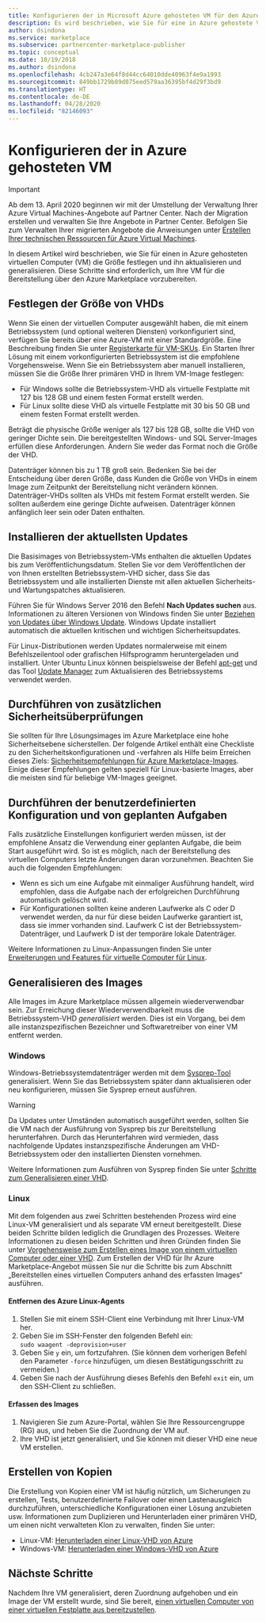 ```yaml
---
title: Konfigurieren der in Microsoft Azure gehosteten VM für den Azure Marketplace
description: Es wird beschrieben, wie Sie für eine in Azure gehostete VM die Größe festlegen und sie aktualisieren und generalisieren.
author: dsindona
ms.service: marketplace
ms.subservice: partnercenter-marketplace-publisher
ms.topic: conceptual
ms.date: 10/19/2018
ms.author: dsindona
ms.openlocfilehash: 4cb247a3e64f8d44cc64010dde40963f4e9a1993
ms.sourcegitcommit: 849bb1729b89d075eed579aa36395bf4d29f3bd9
ms.translationtype: HT
ms.contentlocale: de-DE
ms.lasthandoff: 04/28/2020
ms.locfileid: "82146093"
---
```

# <a name="configure-the-azure-hosted-vm"></a>Konfigurieren der in Azure gehosteten VM

> [!IMPORTANT]
> Ab dem 13. April 2020 beginnen wir mit der Umstellung der Verwaltung Ihrer Azure Virtual Machines-Angebote auf Partner Center. Nach der Migration erstellen und verwalten Sie Ihre Angebote in Partner Center. Befolgen Sie zum Verwalten Ihrer migrierten Angebote die Anweisungen unter [Erstellen Ihrer technischen Ressourcen für Azure Virtual Machines](https://docs.microsoft.com/azure/marketplace/partner-center-portal/azure-vm-create-offer).

In diesem Artikel wird beschrieben, wie Sie für einen in Azure gehosteten virtuellen Computer (VM) die Größe festlegen und ihn aktualisieren und generalisieren.  Diese Schritte sind erforderlich, um Ihre VM für die Bereitstellung über den Azure Marketplace vorzubereiten.

## <a name="sizing-the-vhds"></a>Festlegen der Größe von VHDs

<!--TD: Check if the following assertion is true. I didn't understand the original content. -->
Wenn Sie einen der virtuellen Computer ausgewählt haben, die mit einem Betriebssystem (und optional weiteren Diensten) vorkonfiguriert sind, verfügen Sie bereits über eine Azure-VM mit einer Standardgröße. Eine Beschreibung finden Sie unter [Registerkarte für VM-SKUs](./cpp-skus-tab.md).  Ein Starten Ihrer Lösung mit einem vorkonfigurierten Betriebssystem ist die empfohlene Vorgehensweise.  Wenn Sie ein Betriebssystem aber manuell installieren, müssen Sie die Größe Ihrer primären VHD in Ihrem VM-Image festlegen:

- Für Windows sollte die Betriebssystem-VHD als virtuelle Festplatte mit 127 bis 128 GB und einem festen Format erstellt werden. 
- Für Linux sollte diese VHD als virtuelle Festplatte mit 30 bis 50 GB und einem festen Format erstellt werden.

Beträgt die physische Größe weniger als 127 bis 128 GB, sollte die VHD von geringer Dichte sein. Die bereitgestellten Windows- und SQL Server-Images erfüllen diese Anforderungen. Ändern Sie weder das Format noch die Größe der VHD. 

Datenträger können bis zu 1 TB groß sein. Bedenken Sie bei der Entscheidung über deren Größe, dass Kunden die Größe von VHDs in einem Image zum Zeitpunkt der Bereitstellung nicht verändern können. Datenträger-VHDs sollten als VHDs mit festem Format erstellt werden. Sie sollten außerdem eine geringe Dichte aufweisen. Datenträger können anfänglich leer sein oder Daten enthalten.


## <a name="install-the-most-current-updates"></a>Installieren der aktuellsten Updates

Die Basisimages von Betriebssystem-VMs enthalten die aktuellen Updates bis zum Veröffentlichungsdatum. Stellen Sie vor dem Veröffentlichen der von Ihnen erstellten Betriebssystem-VHD sicher, dass Sie das Betriebssystem und alle installierten Dienste mit allen aktuellen Sicherheits- und Wartungspatches aktualisieren.

Führen Sie für Windows Server 2016 den Befehl **Nach Updates suchen** aus.  Informationen zu älteren Versionen von Windows finden Sie unter [Beziehen von Updates über Windows Update](https://support.microsoft.com/help/3067639/how-to-get-an-update-through-windows-update).  Windows Update installiert automatisch die aktuellen kritischen und wichtigen Sicherheitsupdates.

Für Linux-Distributionen werden Updates normalerweise mit einem Befehlszeilentool oder grafischen Hilfsprogramm heruntergeladen und installiert.  Unter Ubuntu Linux können beispielsweise der Befehl [apt-get](https://manpages.ubuntu.com/manpages/cosmic/man8/apt-get.8.html) und das Tool [Update Manager](https://manpages.ubuntu.com/manpages/cosmic/man8/update-manager.8.html) zum Aktualisieren des Betriebssystems verwendet werden.


## <a name="perform-additional-security-checks"></a>Durchführen von zusätzlichen Sicherheitsüberprüfungen

Sie sollten für Ihre Lösungsimages im Azure Marketplace eine hohe Sicherheitsebene sicherstellen.  Der folgende Artikel enthält eine Checkliste zu den Sicherheitskonfigurationen und -verfahren als Hilfe beim Erreichen dieses Ziels: [Sicherheitsempfehlungen für Azure Marketplace-Images](https://docs.microsoft.com/azure/security/security-recommendations-azure-marketplace-images).  Einige dieser Empfehlungen gelten speziell für Linux-basierte Images, aber die meisten sind für beliebige VM-Images geeignet. 


## <a name="perform-custom-configuration-and-scheduled-tasks"></a>Durchführen der benutzerdefinierten Konfiguration und von geplanten Aufgaben

Falls zusätzliche Einstellungen konfiguriert werden müssen, ist der empfohlene Ansatz die Verwendung einer geplanten Aufgabe, die beim Start ausgeführt wird. So ist es möglich, nach der Bereitstellung des virtuellen Computers letzte Änderungen daran vorzunehmen.  Beachten Sie auch die folgenden Empfehlungen:
- Wenn es sich um eine Aufgabe mit einmaliger Ausführung handelt, wird empfohlen, dass die Aufgabe nach der erfolgreichen Durchführung automatisch gelöscht wird.
- Für Konfigurationen sollten keine anderen Laufwerke als C oder D verwendet werden, da nur für diese beiden Laufwerke garantiert ist, dass sie immer vorhanden sind. Laufwerk C ist der Betriebssystem-Datenträger, und Laufwerk D ist der temporäre lokale Datenträger.

Weitere Informationen zu Linux-Anpassungen finden Sie unter [Erweiterungen und Features für virtuelle Computer für Linux](https://docs.microsoft.com/azure/virtual-machines/extensions/features-linux).


## <a name="generalize-the-image"></a>Generalisieren des Images

Alle Images im Azure Marketplace müssen allgemein wiederverwendbar sein. Zur Erreichung dieser Wiederverwendbarkeit muss die Betriebssystem-VHD *generalisiert* werden. Dies ist ein Vorgang, bei dem alle instanzspezifischen Bezeichner und Softwaretreiber von einer VM entfernt werden.

### <a name="windows"></a>Windows

Windows-Betriebssystemdatenträger werden mit dem [Sysprep-Tool](https://docs.microsoft.com/windows-hardware/manufacture/desktop/sysprep--system-preparation--overview) generalisiert. Wenn Sie das Betriebssystem später dann aktualisieren oder neu konfigurieren, müssen Sie Sysprep erneut ausführen. 

> [!WARNING]
>  Da Updates unter Umständen automatisch ausgeführt werden, sollten Sie die VM nach der Ausführung von Sysprep bis zur Bereitstellung herunterfahren.  Durch das Herunterfahren wird vermieden, dass nachfolgende Updates instanzspezifische Änderungen am VHD-Betriebssystem oder den installierten Diensten vornehmen.

Weitere Informationen zum Ausführen von Sysprep finden Sie unter [Schritte zum Generalisieren einer VHD](https://docs.microsoft.com/azure/virtual-machines/windows/capture-image-resource#generalize-the-windows-vm-using-sysprep).

### <a name="linux"></a>Linux

Mit dem folgenden aus zwei Schritten bestehenden Prozess wird eine Linux-VM generalisiert und als separate VM erneut bereitgestellt. Diese beiden Schritte bilden lediglich die Grundlagen des Prozesses. Weitere Informationen zu diesen beiden Schritten und ihren Gründen finden Sie unter [Vorgehensweise zum Erstellen eines Image von einem virtuellen Computer oder einer VHD](../../../virtual-machines/linux/capture-image.md). Zum Erstellen der VHD für Ihr Azure Marketplace-Angebot müssen Sie nur die Schritte bis zum Abschnitt „Bereitstellen eines virtuellen Computers anhand des erfassten Images“ ausführen.

#### <a name="remove-the-azure-linux-agent"></a>Entfernen des Azure Linux-Agents
1.  Stellen Sie mit einem SSH-Client eine Verbindung mit Ihrer Linux-VM her.
2.  Geben Sie im SSH-Fenster den folgenden Befehl ein: <br/>
    `sudo waagent -deprovision+user`
3.  Geben Sie `y` ein, um fortzufahren. (Sie können dem vorherigen Befehl den Parameter `-force` hinzufügen, um diesen Bestätigungsschritt zu vermeiden.)
4.  Geben Sie nach der Ausführung dieses Befehls den Befehl `exit` ein, um den SSH-Client zu schließen.

<!-- TD: I need to add meat and/or references to the following steps -->
#### <a name="capture-the-image"></a>Erfassen des Images
1.  Navigieren Sie zum Azure-Portal, wählen Sie Ihre Ressourcengruppe (RG) aus, und heben Sie die Zuordnung der VM auf.
2.  Ihre VHD ist jetzt generalisiert, und Sie können mit dieser VHD eine neue VM erstellen.


## <a name="create-one-or-more-copies"></a>Erstellen von Kopien

Die Erstellung von Kopien einer VM ist häufig nützlich, um Sicherungen zu erstellen, Tests, benutzerdefinierte Failover oder einen Lastenausgleich durchzuführen, unterschiedliche Konfigurationen einer Lösung anzubieten usw. Informationen zum Duplizieren und Herunterladen einer primären VHD, um einen nicht verwalteten Klon zu verwalten, finden Sie unter:

- Linux-VM: [Herunterladen einer Linux-VHD von Azure](../../../virtual-machines/linux/download-vhd.md)
- Windows-VM: [Herunterladen einer Windows-VHD von Azure](../../../virtual-machines/windows/download-vhd.md)


## <a name="next-steps"></a>Nächste Schritte

Nachdem Ihre VM generalisiert, deren Zuordnung aufgehoben und ein Image der VM erstellt wurde, sind Sie bereit, [einen virtuellen Computer von einer virtuellen Festplatte aus bereitzustellen](./cpp-deploy-vm-vhd.md).

